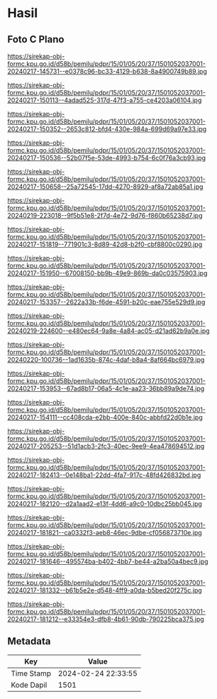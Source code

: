 # Hasil

## Foto C Plano

https://sirekap-obj-formc.kpu.go.id/d58b/pemilu/pdpr/15/01/05/20/37/1501052037001-20240217-145731--e0378c96-bc33-4129-b638-8a4900749b89.jpg

https://sirekap-obj-formc.kpu.go.id/d58b/pemilu/pdpr/15/01/05/20/37/1501052037001-20240217-150113--4adad525-317d-47f3-a755-ce4203a06104.jpg

https://sirekap-obj-formc.kpu.go.id/d58b/pemilu/pdpr/15/01/05/20/37/1501052037001-20240217-150352--2653c812-bfd4-430e-984a-699d69a97e33.jpg

https://sirekap-obj-formc.kpu.go.id/d58b/pemilu/pdpr/15/01/05/20/37/1501052037001-20240217-150536--52b07f5e-53de-4993-b754-6c0f76a3cb93.jpg

https://sirekap-obj-formc.kpu.go.id/d58b/pemilu/pdpr/15/01/05/20/37/1501052037001-20240217-150658--25a72545-17dd-4270-8929-af8a72ab85a1.jpg

https://sirekap-obj-formc.kpu.go.id/d58b/pemilu/pdpr/15/01/05/20/37/1501052037001-20240219-223018--9f5b51e8-2f7d-4e72-9d76-f860b65238d7.jpg

https://sirekap-obj-formc.kpu.go.id/d58b/pemilu/pdpr/15/01/05/20/37/1501052037001-20240217-151819--771901c3-8d89-42d8-b2f0-cbf8800c0290.jpg

https://sirekap-obj-formc.kpu.go.id/d58b/pemilu/pdpr/15/01/05/20/37/1501052037001-20240217-151950--67008150-bb9b-49e9-869b-da0c03575903.jpg

https://sirekap-obj-formc.kpu.go.id/d58b/pemilu/pdpr/15/01/05/20/37/1501052037001-20240217-153357--2622a33b-f6de-4591-b20c-eae755e529d9.jpg

https://sirekap-obj-formc.kpu.go.id/d58b/pemilu/pdpr/15/01/05/20/37/1501052037001-20240219-224600--e480ec64-9a8e-4a84-ac05-d21ad62b9a0e.jpg

https://sirekap-obj-formc.kpu.go.id/d58b/pemilu/pdpr/15/01/05/20/37/1501052037001-20240220-100736--1ad1635b-874c-4daf-b8a4-8af664bc6979.jpg

https://sirekap-obj-formc.kpu.go.id/d58b/pemilu/pdpr/15/01/05/20/37/1501052037001-20240217-153953--67ad8b17-06a5-4c1e-aa23-36bb89a9de74.jpg

https://sirekap-obj-formc.kpu.go.id/d58b/pemilu/pdpr/15/01/05/20/37/1501052037001-20240217-154111--cc408cda-e2bb-400e-840c-abbfd22d0b1e.jpg

https://sirekap-obj-formc.kpu.go.id/d58b/pemilu/pdpr/15/01/05/20/37/1501052037001-20240217-205253--51d1acb3-2fc3-40ec-9ee9-4ea478694512.jpg

https://sirekap-obj-formc.kpu.go.id/d58b/pemilu/pdpr/15/01/05/20/37/1501052037001-20240217-182413--0e148ba1-22dd-4fa7-917c-48fd426832bd.jpg

https://sirekap-obj-formc.kpu.go.id/d58b/pemilu/pdpr/15/01/05/20/37/1501052037001-20240217-182120--d2a1aad2-e13f-4dd6-a9c0-10dbc25bb045.jpg

https://sirekap-obj-formc.kpu.go.id/d58b/pemilu/pdpr/15/01/05/20/37/1501052037001-20240217-181821--ca0332f3-aeb8-46ec-9dbe-cf056873710e.jpg

https://sirekap-obj-formc.kpu.go.id/d58b/pemilu/pdpr/15/01/05/20/37/1501052037001-20240217-181646--495574ba-b402-4bb7-be44-a2ba50a4bec9.jpg

https://sirekap-obj-formc.kpu.go.id/d58b/pemilu/pdpr/15/01/05/20/37/1501052037001-20240217-181332--b61b5e2e-d548-4ff9-a0da-b5bed20f275c.jpg

https://sirekap-obj-formc.kpu.go.id/d58b/pemilu/pdpr/15/01/05/20/37/1501052037001-20240217-181212--e33354e3-dfb8-4b61-90db-790225bca375.jpg


## Metadata

| Key        | Value               |
| ---------- | ------------------- |
| Time Stamp | 2024-02-24 22:33:55 |
| Kode Dapil | 1501                |



